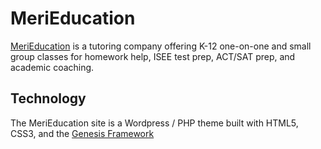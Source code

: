 # MeriEducation

[MeriEducation](https://www.merieducation.com/) is a tutoring company offering K-12 one-on-one and small group classes for homework help, ISEE test prep, ACT/SAT prep, and academic coaching.

## Technology

The MeriEducation site is a Wordpress / PHP theme built with HTML5, CSS3, and the [Genesis Framework](https://my.studiopress.com/themes/genesis/)